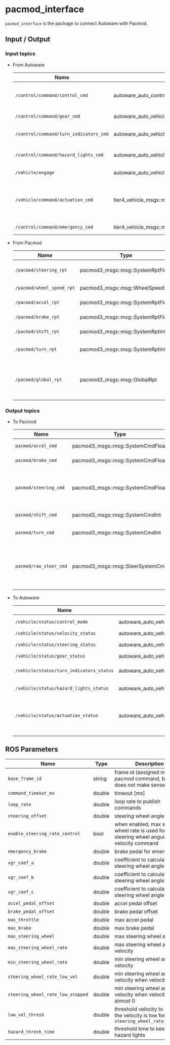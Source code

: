 # pacmod_interface

`pacmod_interface` is the package to connect Autoware with Pacmod.

## Input / Output

### Input topics

- From Autoware

  | Name                                   | Type                                                     | Description                                           |
  | -------------------------------------- | -------------------------------------------------------- | ----------------------------------------------------- |
  | `/control/command/control_cmd`         | autoware_auto_control_msgs::msg::AckermannControlCommand | lateral and longitudinal control command              |
  | `/control/command/gear_cmd`            | autoware_auto_vehicle_msgs::msg::GearCommand             | gear command                                          |
  | `/control/command/turn_indicators_cmd` | autoware_auto_vehicle_msgs::msg::TurnIndicatorsCommand   | turn indicators command                               |
  | `/control/command/hazard_lights_cmd`   | autoware_auto_vehicle_msgs::msg::HazardLightsCommand     | hazard lights command                                 |
  | `/vehicle/engage`                      | autoware_auto_vehicle_msgs::msg::Engage                  | engage command                                        |
  | `/vehicle/command/actuation_cmd`       | tier4_vehicle_msgs::msg::ActuationCommandStamped         | actuation (accel/brake pedal, steering wheel) command |
  | `/control/command/emergency_cmd`       | tier4_vehicle_msgs::msg::VehicleEmergencyStamped         | emergency command                                     |

- From Pacmod

  | Name                      | Type                              | Description                                                             |
  | ------------------------- | --------------------------------- | ----------------------------------------------------------------------- |
  | `/pacmod/steering_rpt`    | pacmod3_msgs::msg::SystemRptFloat | current steering wheel angle                                            |
  | `/pacmod/wheel_speed_rpt` | pacmod3_msgs::msg::WheelSpeedRpt  | current wheel speed                                                     |
  | `/pacmod/accel_rpt`       | pacmod3_msgs::msg::SystemRptFloat | current accel pedal                                                     |
  | `/pacmod/brake_rpt`       | pacmod3_msgs::msg::SystemRptFloat | current brake pedal                                                     |
  | `/pacmod/shift_rpt`       | pacmod3_msgs::msg::SystemRptInt   | current gear status                                                     |
  | `/pacmod/turn_rpt`        | pacmod3_msgs::msg::SystemRptInt   | current turn indicators status                                          |
  | `/pacmod/global_rpt`      | pacmod3_msgs::msg::GlobalRpt      | current status of other parameters (e.g. override_active, can_time_out) |

### Output topics

- To Pacmod

  | Name                   | Type                              | Description                                           |
  | ---------------------- | --------------------------------- | ----------------------------------------------------- |
  | `pacmod/accel_cmd`     | pacmod3_msgs::msg::SystemCmdFloat | accel pedal command                                   |
  | `pacmod/brake_cmd`     | pacmod3_msgs::msg::SystemCmdFloat | brake pedal command                                   |
  | `pacmod/steering_cmd`  | pacmod3_msgs::msg::SystemCmdFloat | steering wheel angle and angular velocity command     |
  | `pacmod/shift_cmd`     | pacmod3_msgs::msg::SystemCmdInt   | gear command                                          |
  | `pacmod/turn_cmd`      | pacmod3_msgs::msg::SystemCmdInt   | turn indicators command                               |
  | `pacmod/raw_steer_cmd` | pacmod3_msgs::msg::SteerSystemCmd | raw steering wheel angle and angular velocity command |

- To Autoware

  | Name                                     | Type                                                    | Description                                          |
  | ---------------------------------------- | ------------------------------------------------------- | ---------------------------------------------------- |
  | `/vehicle/status/control_mode`           | autoware_auto_vehicle_msgs::msg::ControlModeReport      | control mode                                         |
  | `/vehicle/status/velocity_status`        | autoware_auto_vehicle_msgs::msg::VelocityReport         | velocity                                             |
  | `/vehicle/status/steering_status`        | autoware_auto_vehicle_msgs::msg::SteeringReport         | steering wheel angle                                 |
  | `/vehicle/status/gear_status`            | autoware_auto_vehicle_msgs::msg::GearReport             | gear status                                          |
  | `/vehicle/status/turn_indicators_status` | autoware_auto_vehicle_msgs::msg::TurnIndicatorsReport   | turn indicators status                               |
  | `/vehicle/status/hazard_lights_status`   | autoware_auto_vehicle_msgs::msg::HazardLightsReport     | hazard lights status                                 |
  | `/vehicle/status/actuation_status`       | autoware_auto_vehicle_msgs::msg::ActuationStatusStamped | actuation (accel/brake pedal, steering wheel) status |

## ROS Parameters

| Name                              | Type   | Description                                                                               |
| --------------------------------- | ------ | ----------------------------------------------------------------------------------------- |
| `base_frame_id`                   | string | frame id (assigned in pacmod command, but it does not make sense)                         |
| `command_timeout_ms`              | double | timeout [ms]                                                                              |
| `loop_rate`                       | double | loop rate to publish commands                                                             |
| `steering_offset`                 | double | steering wheel angle offset                                                               |
| `enable_steering_rate_control`    | bool   | when enabled, max steering wheel rate is used for steering wheel angular velocity command |
| `emergency_brake`                 | double | brake pedal for emergency                                                                 |
| `vgr_coef_a`                      | double | coefficient to calculate steering wheel angle                                             |
| `vgr_coef_b`                      | double | coefficient to calculate steering wheel angle                                             |
| `vgr_coef_c`                      | double | coefficient to calculate steering wheel angle                                             |
| `accel_pedal_offset`              | double | accel pedal offset                                                                        |
| `brake_pedal_offset`              | double | brake pedal offset                                                                        |
| `max_throttle`                    | double | max accel pedal                                                                           |
| `max_brake`                       | double | max brake pedal                                                                           |
| `max_steering_wheel`              | double | max steering wheel angle                                                                  |
| `max_steering_wheel_rate`         | double | max steering wheel angular velocity                                                       |
| `min_steering_wheel_rate`         | double | min steering wheel angular velocity                                                       |
| `steering_wheel_rate_low_vel`     | double | min steering wheel angular velocity when velocity is low                                  |
| `steering_wheel_rate_low_stopped` | double | min steering wheel angular velocity when velocity is almost 0                             |
| `low_vel_thresh`                  | double | threshold velocity to decide the velocity is low for `steering_wheel_rate_low_vel`        |
| `hazard_thresh_time`              | double | threshold time to keep hazard lights                                                      |

